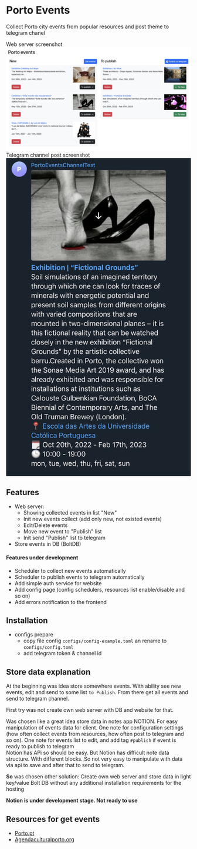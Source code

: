 Porto Events
====

Collect Porto city events from popular resources and post theme to telegram chanel

Web server screenshot
![screenshot-web-server.jpg](screenshot-web-server.jpg)
Telegram channel post screenshot
![screenshot-telegram-post.jpg](screenshot-telegram-post.jpg)

## Features
- Web server: 
  - Showing collected events in list "New"
  - Init new events collect (add only new, not existed events)
  - Edit/Delete events
  - Move new event to "Publish" list
  - Init send "Publish" list to telegram
- Store events in DB (BoltDB)

#### Features under development
- Scheduler to collect new events automatically  
- Scheduler to publish events to telegram automatically  
- Add simple auth service for website
- Add config page (config schedulers, resources list enable/disable and so on)
- Add errors notification to the frontend

## Installation
- configs prepare
  - copy file config `configs/config-example.toml` an rename to `configs/config.toml`
  - add telegram token & channel id

## Store data explanation
At the beginning was idea store somewhere events. With ability see new events, edit and send to some list `to Publish`. From there get all events and send to telegram channel.

First try was not create own web server with DB and website for that.

Was chosen like a great idea store data in notes app NOTION. For easy manipulation of events data for client.
One note for configuration settings (how often collect events from resources, how often post to telegram and so on). 
One note for events list to edit, and add tag `#publish` if event is ready to publish to telegram  
Notion has APi so should be easy. But Notion has difficult note data structure. With different blocks. So not very easy to manipulate with data via api to save and after that to send to telegram.

**So** was chosen other solution: Create own web server and store data in light key/value Bolt DB without any additional installation requirements for the hosting


**Notion is under development stage. Not ready to use**

## Resources for get events
* [Porto.pt](https://www.porto.pt/en/events)
* [Agendaculturalporto.org](https://agendaculturalporto.org/agenda-maus-habitos-porto)
